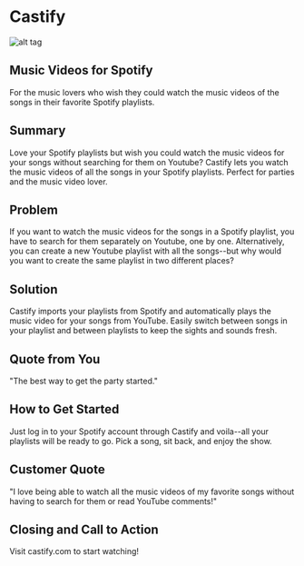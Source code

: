 # Castify #

<!-- 
> This material was originally posted [here](http://www.quora.com/What-is-Amazons-approach-to-product-development-and-product-management). It is reproduced here for posterities sake.

There is an approach called "working backwards" that is widely used at Amazon. They work backwards from the customer, rather than starting with an idea for a product and trying to bolt customers onto it. While working backwards can be applied to any specific product decision, using this approach is especially important when developing new products or features.

For new initiatives a product manager typically starts by writing an internal press release announcing the finished product. The target audience for the press release is the new/updated product's customers, which can be retail customers or internal users of a tool or technology. Internal press releases are centered around the customer problem, how current solutions (internal or external) fail, and how the new product will blow away existing solutions.

If the benefits listed don't sound very interesting or exciting to customers, then perhaps they're not (and shouldn't be built). Instead, the product manager should keep iterating on the press release until they've come up with benefits that actually sound like benefits. Iterating on a press release is a lot less expensive than iterating on the product itself (and quicker!).

If the press release is more than a page and a half, it is probably too long. Keep it simple. 3-4 sentences for most paragraphs. Cut out the fat. Don't make it into a spec. You can accompany the press release with a FAQ that answers all of the other business or execution questions so the press release can stay focused on what the customer gets. My rule of thumb is that if the press release is hard to write, then the product is probably going to suck. Keep working at it until the outline for each paragraph flows. 

Oh, and I also like to write press-releases in what I call "Oprah-speak" for mainstream consumer products. Imagine you're sitting on Oprah's couch and have just explained the product to her, and then you listen as she explains it to her audience. That's "Oprah-speak", not "Geek-speak".

Once the project moves into development, the press release can be used as a touchstone; a guiding light. The product team can ask themselves, "Are we building what is in the press release?" If they find they're spending time building things that aren't in the press release (overbuilding), they need to ask themselves why. This keeps product development focused on achieving the customer benefits and not building extraneous stuff that takes longer to build, takes resources to maintain, and doesn't provide real customer benefit (at least not enough to warrant inclusion in the press release).
 -->
 
![alt tag](https://raw.githubusercontent.com/username/projectname/branch/path/to/img.png)

## Music Videos for Spotify ##
<!-- > Describe who the market for the product is and what benefit they get. One sentence only underneath the title. -->
For the music lovers who wish they could watch the music videos of the songs in their favorite Spotify playlists.

## Summary ##
<!-- > Give a summary of the product and the benefit. Assume the reader will not read anything else so make this paragraph good. -->
Love your Spotify playlists but wish you could watch the music videos for your songs without searching for them on Youtube? Castify lets you watch the music videos of all the songs in your Spotify playlists. Perfect for parties and the music video lover.

## Problem ##
<!-- > Describe the problem your product solves. -->
If you want to watch the music videos for the songs in a Spotify playlist, you have to search for them separately on Youtube, one by one. Alternatively, you can create a new Youtube playlist with all the songs--but why would you want to create the same playlist in two different places?

## Solution ##
<!-- > Describe how your product elegantly solves the problem. -->
Castify imports your playlists from Spotify and automatically plays the music video for your songs from YouTube. Easily switch between songs in your playlist and between playlists to keep the sights and sounds fresh.

## Quote from You ##
<!-- > A quote from a spokesperson in your company. -->
"The best way to get the party started."

## How to Get Started ##
<!-- > Describe how easy it is to get started. -->
Just log in to your Spotify account through Castify and voila--all your playlists will be ready to go. Pick a song, sit back, and enjoy the show.

## Customer Quote ##
<!-- > Provide a quote from a hypothetical customer that describes how they experienced the benefit. -->
"I love being able to watch all the music videos of my favorite songs without having to search for them or read YouTube comments!"

## Closing and Call to Action ##
<!-- > Wrap it up and give pointers where the reader should go next. -->
Visit castify.com to start watching!